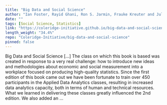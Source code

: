 ```yaml
---
title: "Big Data and Social Science"
author: "Ian Foster, Rayid Ghani, Ron S. Jarmin, Frauke Kreuter and Julia Lane"
date: ""
tags: [Social Science, Statistics]
link: "https://coleridge-initiative.github.io/big-data-and-social-science/"
length_weight: "34.4%"
repo: "Coleridge-Initiative/big-data-and-social-science"
pinned: false
---
```


Big Data and Social Science [...] The class on which this book is based was created in response to a very real challenge: how to introduce new ideas and methodologies about economic and social measurement into a workplace focused on producing high-quality statistics. Since the first edition of this book came out we have been fortunate to train over 450 participants in the Applied Data Analytics classes, resulting in increased data analytics capacity, both in terms of human and technical resources. What we learned in delivering these classes greatly influenced the 2nd edition. We also added an  ...
